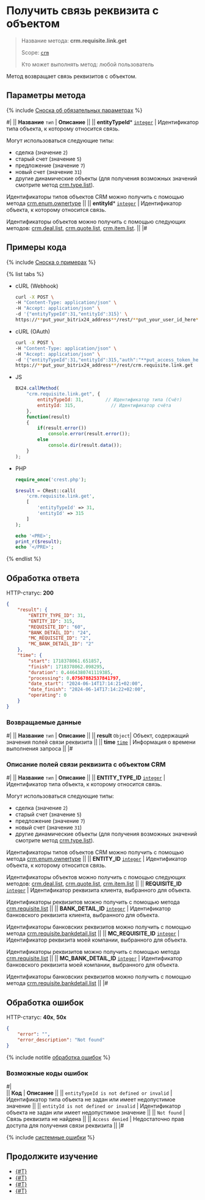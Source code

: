 # Получить связь реквизита с объектом

> Название метода: **crm.requisite.link.get**
>
> Scope: [`crm`](../../../scopes/permissions.md)
>
> Кто может выполнять метод: любой пользователь

Метод возвращает связь реквизитов с объектом.

## Параметры метода

{% include [Сноска об обязательных параметрах](../../../../_includes/required.md) %}

#|
|| **Название**
`тип` | **Описание** ||
|| **entityTypeId***
[`integer`](../../../data-types.md) | 
Идентификатор типа объекта, к которому относится связь.

Могут использоваться следующие типы:
- сделка (значение `2`)
- старый счет (значение `5`)
- предложение (значение `7`)
- новый счет (значение `31`)
- другие динамические объекты (для получения возможных значений смотрите метод [crm.type.list](../../universal/user-defined-object-types/crm-type-list.md)).

Идентификаторы типов объектов CRM можно получить с помощью метода [crm.enum.ownertype](../../auxiliary/enum/crm-enum-owner-type.md) 
||
|| **entityId***
[`integer`](../../../data-types.md) | Идентификатор объекта, к которому относится связь. 

Идентификаторы объектов можно получить с помощью следующих методов: [crm.deal.list](../../deals/crm-deal-list.md), [crm.quote.list](../../quote/crm-quote-list.md), [crm.item.list](../../universal/crm-item-list.md). ||
|#

## Примеры кода

{% include [Сноска о примерах](../../../../_includes/examples.md) %}

{% list tabs %}

- cURL (Webhook)

    ```bash
    curl -X POST \
    -H "Content-Type: application/json" \
    -H "Accept: application/json" \
    -d '{"entityTypeId":31,"entityId":315}' \
    https://**put_your_bitrix24_address**/rest/**put_your_user_id_here**/**put_your_webhook_here**/crm.requisite.link.get
    ```

- cURL (OAuth) 

    ```bash
    curl -X POST \
    -H "Content-Type: application/json" \
    -H "Accept: application/json" \
    -d '{"entityTypeId":31,"entityId":315,"auth":"**put_access_token_here**"}' \
    https://**put_your_bitrix24_address**/rest/crm.requisite.link.get
    ```

- JS

    ```js
    BX24.callMethod(
        "crm.requisite.link.get", {
            entityTypeId: 31,        // Идентификатор типа (Счёт)
            entityId: 315,             // Идентификатор счёта
        },
        function(result)
        {
            if(result.error())
                console.error(result.error());
            else
                console.dir(result.data());
        }
    );
    ```

- PHP

    ```php
    require_once('crest.php');

    $result = CRest::call(
        'crm.requisite.link.get',
        [
            'entityTypeId' => 31,
            'entityId' => 315
        ]
    );

    echo '<PRE>';
    print_r($result);
    echo '</PRE>';
    ```

{% endlist %}

## Обработка ответа

HTTP-статус: **200**

```json
{
    "result": {
        "ENTITY_TYPE_ID": 31,
        "ENTITY_ID": 315,
        "REQUISITE_ID": "60",
        "BANK_DETAIL_ID": "24",
        "MC_REQUISITE_ID": "2",
        "MC_BANK_DETAIL_ID": "2"
    },
    "time": {
        "start": 1718378061.651857,
        "finish": 1718378062.098295,
        "duration": 0.4464380741119385,
        "processing": 0.07567882537841797,
        "date_start": "2024-06-14T17:14:21+02:00",
        "date_finish": "2024-06-14T17:14:22+02:00",
        "operating": 0
    }
}
```

### Возвращаемые данные

#|
|| **Название**
`тип` | **Описание** ||
|| **result**
`Object`| Объект, содержащий значения полей связи реквизита ||
|| **time**
[`time`](../../../data-types.md) | Информация о времени выполнения запроса ||
|#

### Описание полей связи реквизита с объектом CRM

#|
|| **Название**
`тип` | **Описание** ||
|| **ENTITY_TYPE_ID**
[`integer`](../../../data-types.md) | Идентификатор типа объекта, к которому относится связь.

Могут использоваться следующие типы:
- сделка (значение `2`)
- старый счет (значение `5`)
- предложение (значение `7`)
- новый счет (значение `31`)
- другие динамические объекты (для получения возможных значений смотрите метод [crm.type.list](../../universal/user-defined-object-types/crm-type-list.md)).

Идентификаторы типов объектов CRM можно получить с помощью метода [crm.enum.ownertype](../../auxiliary/enum/crm-enum-owner-type.md) 
||
|| **ENTITY_ID**
[`integer`](../../../data-types.md) | Идентификатор объекта, к которому относится связь. 

Идентификаторы объектов можно получить с помощью следующих методов: [crm.deal.list](../../deals/crm-deal-list.md), [crm.quote.list](../../quote/crm-quote-list.md), [crm.item.list](../../universal/crm-item-list.md) ||
|| **REQUISITE_ID**
[`integer`](../../../data-types.md) | Идентификатор реквизита клиента, выбранного для объекта. 

Идентификаторы реквизитов можно получить с помощью метода [crm.requisite.list](../universal/crm-requisite-list.md) ||
|| **BANK_DETAIL_ID**
[`integer`](../../../data-types.md) | Идентификатор банковского реквизита клиента, выбранного для объекта.

Идентификаторы банковских реквизитов можно получить с помощью метода [crm.requisite.bankdetail.list](../bank-detail/crm-requisite-bank-detail-list.md) ||
|| **MC_REQUISITE_ID**
[`integer`](../../../data-types.md) | Идентификатор реквизита моей компании, выбранного для объекта. 

Идентификаторы реквизитов можно получить с помощью метода [crm.requisite.list](../universal/crm-requisite-list.md) ||
|| **MC_BANK_DETAIL_ID**
[`integer`](../../../data-types.md) | Идентификатор банковского реквизита моей компании, выбранного для объекта. 

Идентификаторы банковских реквизитов можно получить с помощью метода [crm.requisite.bankdetail.list](../bank-detail/crm-requisite-bank-detail-list.md) ||
|#

## Обработка ошибок

HTTP-статус: **40x**, **50x**

```json
{
    "error": "",
    "error_description": "Not found"
}
```

{% include notitle [обработка ошибок](../../../../_includes/error-info.md) %}

### Возможные коды ошибок

#|  
|| **Код** | **Описание** ||
|| `entityTypeId is not defined or invalid` | Идентификатор типа объекта не задан или имеет недопустимое значение ||
|| `entityId is not defined or invalid` | Идентификатор объекта не задан или имеет недопустимое значение ||
|| `Not found` | Связь реквизита не найдена ||
|| `Access denied` | Недостаточно прав доступа для получения связи реквизита ||
|#

{% include [системные ошибки](../../../../_includes/system-errors.md) %}

## Продолжите изучение

- [{#T}](./crm-requisite-link-register.md)
- [{#T}](./crm-requisite-link-list.md)
- [{#T}](./crm-requisite-link-unregister.md)
- [{#T}](./crm-requisite-link-fields.md)